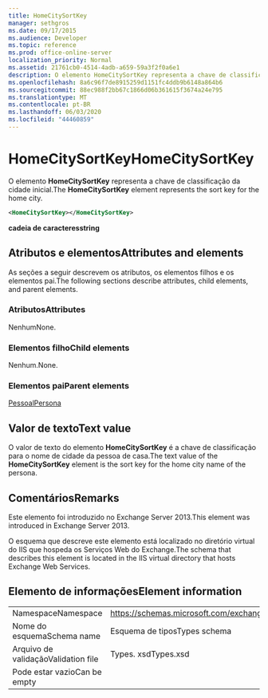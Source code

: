 ```yaml
---
title: HomeCitySortKey
manager: sethgros
ms.date: 09/17/2015
ms.audience: Developer
ms.topic: reference
ms.prod: office-online-server
localization_priority: Normal
ms.assetid: 21761cb0-4514-4adb-a659-59a3f2f0a6e1
description: O elemento HomeCitySortKey representa a chave de classificação da cidade inicial.
ms.openlocfilehash: 8a6c96f7de8915259d1151fc4ddb9b6148a864b6
ms.sourcegitcommit: 88ec988f2bb67c1866d06b361615f3674a24e795
ms.translationtype: MT
ms.contentlocale: pt-BR
ms.lasthandoff: 06/03/2020
ms.locfileid: "44460859"
---
```

# <a name="homecitysortkey"></a><span data-ttu-id="64d36-103">HomeCitySortKey</span><span class="sxs-lookup"><span data-stu-id="64d36-103">HomeCitySortKey</span></span>

<span data-ttu-id="64d36-104">O elemento **HomeCitySortKey** representa a chave de classificação da cidade inicial.</span><span class="sxs-lookup"><span data-stu-id="64d36-104">The **HomeCitySortKey** element represents the sort key for the home city.</span></span> 
  
```XML
<HomeCitySortKey></HomeCitySortKey>
```

 <span data-ttu-id="64d36-105">**cadeia de caracteres**</span><span class="sxs-lookup"><span data-stu-id="64d36-105">**string**</span></span>
## <a name="attributes-and-elements"></a><span data-ttu-id="64d36-106">Atributos e elementos</span><span class="sxs-lookup"><span data-stu-id="64d36-106">Attributes and elements</span></span>

<span data-ttu-id="64d36-107">As seções a seguir descrevem os atributos, os elementos filhos e os elementos pai.</span><span class="sxs-lookup"><span data-stu-id="64d36-107">The following sections describe attributes, child elements, and parent elements.</span></span>
  
### <a name="attributes"></a><span data-ttu-id="64d36-108">Atributos</span><span class="sxs-lookup"><span data-stu-id="64d36-108">Attributes</span></span>

<span data-ttu-id="64d36-109">Nenhum</span><span class="sxs-lookup"><span data-stu-id="64d36-109">None.</span></span>
  
### <a name="child-elements"></a><span data-ttu-id="64d36-110">Elementos filho</span><span class="sxs-lookup"><span data-stu-id="64d36-110">Child elements</span></span>

<span data-ttu-id="64d36-111">Nenhum.</span><span class="sxs-lookup"><span data-stu-id="64d36-111">None.</span></span>
  
### <a name="parent-elements"></a><span data-ttu-id="64d36-112">Elementos pai</span><span class="sxs-lookup"><span data-stu-id="64d36-112">Parent elements</span></span>

[<span data-ttu-id="64d36-113">Pessoal</span><span class="sxs-lookup"><span data-stu-id="64d36-113">Persona</span></span>](persona.md)
  
## <a name="text-value"></a><span data-ttu-id="64d36-114">Valor de texto</span><span class="sxs-lookup"><span data-stu-id="64d36-114">Text value</span></span>

<span data-ttu-id="64d36-115">O valor de texto do elemento **HomeCitySortKey** é a chave de classificação para o nome de cidade da pessoa de casa.</span><span class="sxs-lookup"><span data-stu-id="64d36-115">The text value of the **HomeCitySortKey** element is the sort key for the home city name of the persona.</span></span> 
  
## <a name="remarks"></a><span data-ttu-id="64d36-116">Comentários</span><span class="sxs-lookup"><span data-stu-id="64d36-116">Remarks</span></span>

<span data-ttu-id="64d36-117">Este elemento foi introduzido no Exchange Server 2013.</span><span class="sxs-lookup"><span data-stu-id="64d36-117">This element was introduced in Exchange Server 2013.</span></span>
  
<span data-ttu-id="64d36-118">O esquema que descreve este elemento está localizado no diretório virtual do IIS que hospeda os Serviços Web do Exchange.</span><span class="sxs-lookup"><span data-stu-id="64d36-118">The schema that describes this element is located in the IIS virtual directory that hosts Exchange Web Services.</span></span>
  
## <a name="element-information"></a><span data-ttu-id="64d36-119">Elemento de informações</span><span class="sxs-lookup"><span data-stu-id="64d36-119">Element information</span></span>

|||
|:-----|:-----|
|<span data-ttu-id="64d36-120">Namespace</span><span class="sxs-lookup"><span data-stu-id="64d36-120">Namespace</span></span>  <br/> |https://schemas.microsoft.com/exchange/services/2006/types  <br/> |
|<span data-ttu-id="64d36-121">Nome do esquema</span><span class="sxs-lookup"><span data-stu-id="64d36-121">Schema name</span></span>  <br/> |<span data-ttu-id="64d36-122">Esquema de tipos</span><span class="sxs-lookup"><span data-stu-id="64d36-122">Types schema</span></span>  <br/> |
|<span data-ttu-id="64d36-123">Arquivo de validação</span><span class="sxs-lookup"><span data-stu-id="64d36-123">Validation file</span></span>  <br/> |<span data-ttu-id="64d36-124">Types. xsd</span><span class="sxs-lookup"><span data-stu-id="64d36-124">Types.xsd</span></span>  <br/> |
|<span data-ttu-id="64d36-125">Pode estar vazio</span><span class="sxs-lookup"><span data-stu-id="64d36-125">Can be empty</span></span>  <br/> ||
   

